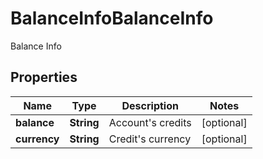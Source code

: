 

# BalanceInfoBalanceInfo

Balance Info

## Properties

| Name | Type | Description | Notes |
|------------ | ------------- | ------------- | -------------|
|**balance** | **String** | Account&#39;s credits |  [optional] |
|**currency** | **String** | Credit&#39;s currency |  [optional] |



